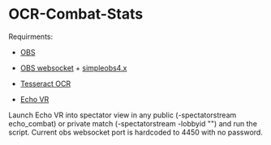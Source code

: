 # OCR-Combat-Stats

Requirments:

* [OBS](https://obsproject.com/)

* [OBS websocket](https://github.com/obsproject/obs-websocket) + [simpleobs4.x](https://github.com/IRLToolkit/simpleobsws/tree/simpleobsws-4.x)

* [Tesseract OCR](https://github.com/UB-Mannheim/tesseract/wiki)

* [Echo VR](https://www.oculus.com/experiences/rift/1369078409873402/)

Launch Echo VR into spectator view in any public (-spectatorstream echo_combat) or private match (-spectatorstream -lobbyid "") and run the script. Current obs websocket port is hardcoded to 4450 with no password. 


